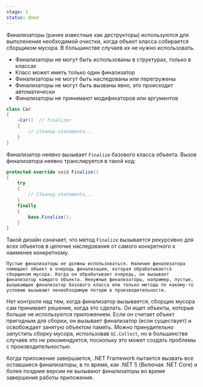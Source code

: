 ```yaml
---
stage: 1
status: done
---
```

Финализаторы (ранее известные как деструкторы) используются для выполенения необходимой очистки, когда объект класса собирается сборщиком мусора. В большинстве случаев их не нужно использовать.

- Финализаторы не могут быть использованы в структурах, только в классах
- Класс может иметь только один финализатор
- Финализаторы не могут быть наследованы или перегружены
- Финализаторы не могут быть вызваны явно, это происходит автоматически
- Финализаторы не принимают модификаторов или аргументов

```cs
class Car
{
    ~Car()  // finalizer
    {
        // cleanup statements...
    }
}
```

Финализатор неявно вызывает `Finalize` базового класса объекта. Вызов финализатора неявно транслируется в такой код:

```cs
protected override void Finalize()
{
    try
    {
        // Cleanup statements...
    }
    finally
    {
        base.Finalize();
    }
}
```

Такой дизайн означает, что метод `Finalize` вызывается рекурсивно для всех объектов в цепочке наследования от самого конкретного к наименее конкретному.

```ad-note
Пустые финализаторы не должны использоваться. Наличие финализатора помещает объект в очередь финализации, которая обрабатывается сборщиком мусора. Когда он обрабатывает очередь, он вызывает финализатор каждого объекта. Ненужные финализаторы, например, пустые, вызывающие финализатор базового класса или только методы по какому-то условию вызывают ненеобходимую потерю в производительности.
```

Нет контроля над тем, когда финализатор вызывается, сборщик мусора сам принимает решение, когда это сделать. Он ищет объекты, которые больше не используются приложением. Если он считает объект пригодным для сборки, он вызывает финализатор (если существует) и освобождает занятую объектом память. Можно принудительно запустить сборку мусора, использовав `GC.Collect`, но в большинстве случаев это не рекомендуется, поскольку это может создать проблемы с производительностью.

Когда приложение завершается, .NET Framework пытается вызвать все оставшиеся финализаторы, в то время, как .NET 5 (Включая .NET Core) и более поздние версии не вызывают финализаторы во время завершения работы приложения.